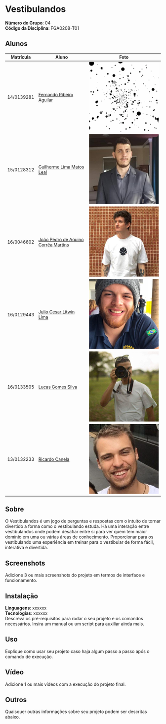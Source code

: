 # Vestibulandos

**Número do Grupo**: 04<br>
**Código da Disciplina**: FGA0208-T01<br>

## Alunos
|Matrícula | Aluno | Foto |
| -- | -- | -- |
| 14/0139281 | [Fernando Ribeiro Aguilar](https://github.com/fernand0aguilar)|![membro](https://raw.githubusercontent.com/UnBArqDsw/2020.1_G4_Vestibulandos/master/docs/img/equipe/fernando.gif)|
| 15/0128312 | [Guilherme Lima Matos Leal](https://github.com/gleal17) |![membro](https://raw.githubusercontent.com/UnBArqDsw/2020.1_G4_Vestibulandos/master/docs/img/equipe/guilherme.jpeg)|
| 16/0046602 | [João Pedro de Aquino Corrêa Martins](https://github.com/jpmartins201) |![membro](https://raw.githubusercontent.com/UnBArqDsw/2020.1_G4_Vestibulandos/master/docs/img/equipe/joao.jpeg)|
| 16/0129443 | [Julio Cesar Litwin Lima](https://github.com/juliolitwin) |![membro](https://raw.githubusercontent.com/UnBArqDsw/2020.1_G4_Vestibulandos/master/docs/img/equipe/julio.jpeg)|
| 16/0133505 | [Lucas Gomes Silva](https://github.com/lucasgomesgs0)|![membro](https://raw.githubusercontent.com/UnBArqDsw/2020.1_G4_Vestibulandos/master/docs/img/equipe/lucas.jpeg)|
| 13/0132233 | [Ricardo Canela](https://github.com/ricardocanela)|![membro](https://raw.githubusercontent.com/UnBArqDsw/2020.1_G4_Vestibulandos/master/docs/img/equipe/ricardo.jpg)|

## Sobre 
O Vestibulandos é um jogo de perguntas e respostas com o intuito de tornar divertido a forma como o vestibulando estuda. Há uma interação entre vestibulandos onde podem desafiar entre si para ver quem tem maior domínio em uma ou várias áreas de conhecimento. Proporcionar para os vestibulando uma experiência em treinar para o vestibular de forma fácil, interativa e divertida.

## Screenshots
Adicione 3 ou mais screenshots do projeto em termos de interface e funcionamento.

## Instalação 
**Linguagens**: xxxxxx<br>
**Tecnologias**: xxxxxx<br>
Descreva os pré-requisitos para rodar o seu projeto e os comandos necessários.
Insira um manual ou um script para auxiliar ainda mais.

## Uso 
Explique como usar seu projeto caso haja algum passo a passo após o comando de execução.

## Vídeo
Adicione 1 ou mais vídeos com a execução do projeto final.

## Outros 
Quaisquer outras informações sobre seu projeto podem ser descritas abaixo.
